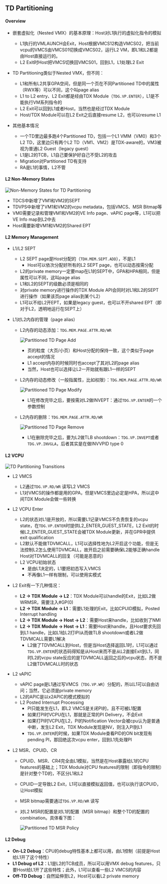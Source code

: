 ## TD Partitioning

#### Overview

- 嵌套虚拟化（Nested VMX）的基本原理：Host对L1执行的虚拟化指令的模拟

  - L1执行的VMLAUNCH会Exit，Host根据VMCS12构造VMCS02，把当前vcpu的VMCS由VMCS01切换成VMCS02，运行L2 VM，即L1和L2都是由Host直接运行的。
  - L2 Exit时Host把VMCS切换回VMCS01，回到L1，L1处理L2 Exit

- TD Partitioning类似于Nested VMX，但不同：

  - L1和所有L2共享GPA空间，但是同一个页在不同Partitioned TD中的属性（RWX等）可以不同，这个叫page alias
  - L1 to L2 entry、L2 Exit都是经由TDX Module（`TDG.VP.ENTER`），L1是不能执行VM系列指令的
  - L2 Exit可以回到L1或者Host，当然也是经过TDX Module
  - Host/TDX Module可以在L2 Exit之后直接resume L2，也可以resume L1

- 其他基本情况
  - 一个TD里边最多跑4个Partitioned TD，包括一个L1 VMM（VM0）和3个L2 TD，这里边只有两个L2 TD（VM1、VM2）是TDX-aware的，VM3被视为普通L2 Guest（legacy guest）
  - L1是L2的TCB，L1自己要保护好自己不受L2的攻击
  - Migration对Partitioned TD有支持
  - RA是L1的事情，L2不管

#### L2 Non-Memory States

![Non-Memory States for TD Partitioning](./assets/ptd_cs.png)

- TDCS中新增了VM1和VM2的SEPT
- TDVPS中新增了VM1和VM2的vcpu metadata，包括VMCS、MSR Bitmap等
- VM0需要记录和管理VM1和VM2的VE Info  page、vAPIC page等，L1可以把VE Info map到L2中去
- Host需要新增VM1和VM2的Shared EPT

#### L2 Memory Management

- L1/L2 SEPT

  - L2 SEPT page是Host分配的（`TDH.MEM.SEPT.ADD`），不是L1
    - Host可以依次分配好所有的L2 SEPT page，也可以动态按需分配
  - L2的private memory一定要map在L1的SEPT中，GPA和HPA相同，但是属性可以不同，这叫page alias
  - L1和L2的SEPT的级数必须是相同的
  - 对private memory进行操作的TDX Module API会同时对L1和L2的SEPT进行操作（如果该页page alias到某个L2）
  - L1可以不给L2开EPT，如果是legacy guest，也可以不开shared EPT（即对于L2，透明地运行在SEPT上）

- L1对L2内存的管理（page alias）

  - L2内存的动态添加：`TDG.MEM.PAGE.ATTR.RD/WR`

    ![Partitioned TD Page Add](./assets/ptd_page_add.png)

    - 页的粒度（大页/小页）和Host分配的保持一致，这个类似于page accept的情况
    - L1 accept内存的时候同时也accept了其对L2的page alias
    - 当然，Host也可以选择让L2一开始就有跟L1一样的SEPT

  - L2内存的动态修改（一般指属性，比如权限）：`TDG.MEM.PAGE.ATTR.RD/WR`

    ![Partitioned TD Page Modify](./assets/ptd_page_modify.png)

    - L1在修改完毕之后，要按需对L2做INVEPT：通过`TDG.VP.ENTER`的一个参数控制

  - L2内存的删除：`TDG.MEM.PAGE.ATTR.RD/WR`

    ![Partitioned TD Page Remove](./assets/ptd_page_remove.png)

    - L1在删除完毕之后，要为L2做TLB shootdown：`TDG.VP.INVEPT`或者`TDG.VP.INVGLA`，后者其实是在做INVVPID type 0

#### L2 VCPU

![TD Partitioning Transitions](./assets/ptd_vcpu.png)

- L2 VMCS

  - L2通过`TDG.VP.RD/WR` 读写L2 VMCS
  - L1对VMCS的操作都是用的GPA，但是VMCS里边必定是HPA，所以这中间TDX Module会做一些转换

- L2 VCPU Enter

  - L2的状态对L1是开放的，所以需要L1记录VMCS不负责恢复的vcpu state，在`TDG.VP.ENTER`时提供L2_ENTER_GUEST_STATE，L2 Exit的时候L2_ENTER_GUEST_STATE会被TDX Module更新，并在GPR中提供exit qualification
  - L2默认不能做TDVMCALL，L1可以选择性地为L2开启这个功能，但是无法控制L2怎么使用TDVMCALL，故开启之前需要确保L2能够正确handle Host对TDVMCALL的回复（可能是恶意的）
  - L2 VCPU初始状态
    - 是由L1决定的，L1要把初态写入VMCS
    - 不再像L1一样有限制，可以使用实模式

- L2 Exit有一下几种情况：

  - **L2 -> TDX Module -> L2**：TDX Module可以handle的Exit，比如L2做WRMSR，需要注入#GP(0)
  - **L2 -> TDX Module -> L1**：需要L1处理的Exit，比如CPUID模拟，Posted Interrupt handling
  - **L2 -> TDX Module -> Host -> L2**：需要Host来handle，比如收到了NMI
  - **L2 -> TDX Module -> Host -> L1**：需要Host来handle，且Host要求先回到L1 handle，比如L1给L2打IPI从而做TLB shootdown或者L2做TDVMCALL需要L1解决
    - L2做了TDVMCALL到Host，但是当Host选择返回L1时，L1可以通过`TDG.VP.ENTER`的状态码得知是从Host来而不是从L2直接Exit到L1，同时L2的vcpu state反应的是TDVMCALL返回之后的vcpu状态，而不是L2做TDVMCALL时的状态

- L2 vAPIC

  - vAPIC page是L1通过写VMCS（`TDG.VP.WR`）分配的，所以L1可以自由访问；当然，它必须是private memory
  - L2的APIC是以x2APIC的模式模拟的
  - L2 Posted Interrupt Processing
    - PI只能发生在L1，即L2 VMCS是关闭PI的，且不可被L1配置
    - 如果打PI时VCPU在L1，那就是正常的PI Delivery，不会Exit
    - 如果打PI时VCPU在L2，PI的Notification Vector会被cpu认为是普通中断，发生L2 Exit，TDX Module发现是NV，则注入PI到L1
    - `TDG.VP.ENTER`的时候，如果TDX Module查看PID的ON bit发现有pending PI，那回绝这次vcpu enter，回到L1先处理PI

- L2 MSR、CPUID、CR

  - CPUID、MSR、CR4完全由L1模拟，当然是在Host暴露给L1的CPU features的基础上；TDX Module对CPU features的限制（即指令的限制）是针对整个TD的，不区分L1和L2

  - CPUID一定导致L2 Exit，L1可以直接模拟返回值，也可以执行该CPUID，让Host模拟

  - MSR bitmap需要通过`TDG.VP.RD/WR` 读写

  - 对L2 MSR的配置是对L1的配置（MSR bitmap）和整个TD的配置的combination。具体看下图：

    ![Partitioned TD MSR Policy](./assets/ptd_msr.png)


#### L2 Debug

- **On-L2 Debug**：CPU的debug特性基本上都可以用，由L1控制（前提是Host给L1开了这个特性）
- **L1 Debug of L2**：L1是L2的TCB成员，所以可以用VMX debug features，只要Host给L1开了这些特性；此外，L1可以查看一些L2 VMCS的内容
- **Off-TD Debug**：自然延伸至L2，Host可以看L2 private memory